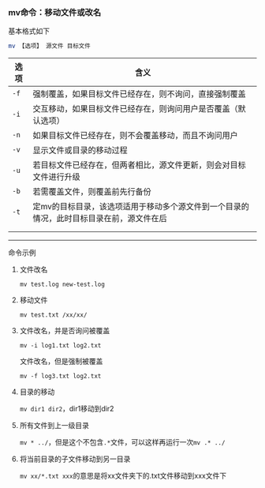 ### mv命令：移动文件或改名

基本格式如下

```bash
mv 【选项】 源文件 目标文件
```

| 选项   | 含义                                            |
| ---- | --------------------------------------------- |
| `-f` | 强制覆盖，如果目标文件已经存在，则不询问，直接强制覆盖                   |
| `-i` | 交互移动，如果目标文件已经存在，则询问用户是否覆盖（默认选项）               |
| `-n` | 如果目标文件已经存在，则不会覆盖移动，而且不询问用户                    |
| `-v` | 显示文件或目录的移动过程                                  |
| `-u` | 若目标文件已经存在，但两者相比，源文件更新，则会对目标文件进行升级             |
| `-b` | 若需覆盖文件，则覆盖前先行备份                               |
| `-t` | 定mv的目标目录，该选项适用于移动多个源文件到一个目录的情况，此时目标目录在前，源文件在后 |
|      |                                               |
|      |                                               |

---

命令示例

1. 文件改名
   
   `mv test.log new-test.log`

2. 移动文件
   
   `mv test.txt /xx/xx/`

3. 文件改名，并是否询问被覆盖
   
   `mv -i log1.txt log2.txt`
   
   文件改名，但是强制被覆盖
   
   `mv -f log3.txt log2.txt`

4. 目录的移动
   
   `mv dir1 dir2`，dir1移动到dir2

5. 所有文件到上一级目录
   
   `mv * ../`，但是这个不包含`.*`文件，可以这样再运行一次`mv .* ../`

6. 将当前目录的子文件移动到另一目录
   
   `mv xx/*.txt xxx`的意思是将xx文件夹下的.txt文件移动到xxx文件下
